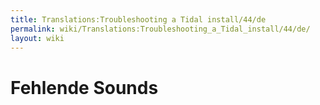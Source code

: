 ```yaml
---
title: Translations:Troubleshooting a Tidal install/44/de
permalink: wiki/Translations:Troubleshooting_a_Tidal_install/44/de/
layout: wiki
---
```


# Fehlende Sounds
